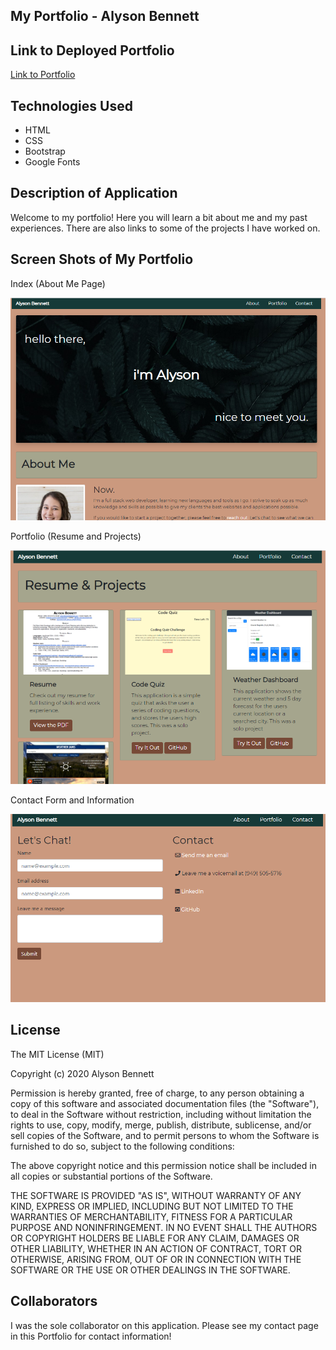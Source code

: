 ## My Portfolio - Alyson Bennett

## Link to Deployed Portfolio

[Link to Portfolio](https://alysonbennett.github.io/MyPortfolio/)

## Technologies Used

* HTML
* CSS
* Bootstrap
* Google Fonts

## Description of Application

Welcome to my portfolio! Here you will learn a bit about me and my past experiences. There are also links to some of the projects I have worked on.

## Screen Shots of My Portfolio

Index (About Me Page)

![Index Image](assets/screenshots/index.png)

Portfolio (Resume and Projects)

![Portfolio Page Image](assets/screenshots/portfolio.png)

Contact Form and Information

![Contact Page Image](assets/screenshots/contact.png)

## License

The MIT License (MIT)

Copyright (c) 2020 Alyson Bennett

Permission is hereby granted, free of charge, to any person obtaining a copy of this software and associated documentation files (the "Software"), to deal in the Software without restriction, including without limitation the rights to use, copy, modify, merge, publish, distribute, sublicense, and/or sell copies of the Software, and to permit persons to whom the Software is furnished to do so, subject to the following conditions:

The above copyright notice and this permission notice shall be included in all copies or substantial portions of the Software.

THE SOFTWARE IS PROVIDED "AS IS", WITHOUT WARRANTY OF ANY KIND, EXPRESS OR IMPLIED, INCLUDING BUT NOT LIMITED TO THE WARRANTIES OF MERCHANTABILITY, FITNESS FOR A PARTICULAR PURPOSE AND NONINFRINGEMENT. IN NO EVENT SHALL THE AUTHORS OR COPYRIGHT HOLDERS BE LIABLE FOR ANY CLAIM, DAMAGES OR OTHER LIABILITY, WHETHER IN AN ACTION OF CONTRACT, TORT OR OTHERWISE, ARISING FROM, OUT OF OR IN CONNECTION WITH THE SOFTWARE OR THE USE OR OTHER DEALINGS IN THE SOFTWARE.

## Collaborators

I was the sole collaborator on this application. Please see my contact page in this Portfolio for contact information!